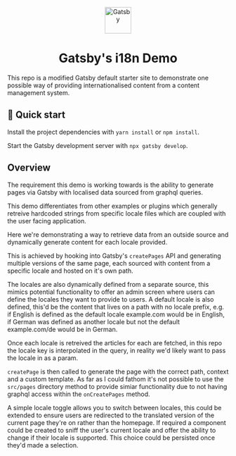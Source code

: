 <p align="center">
  <a href="https://www.gatsbyjs.org">
    <img alt="Gatsby" src="https://www.gatsbyjs.org/monogram.svg" width="60" />
  </a>
</p>
<h1 align="center">
  Gatsby's i18n Demo
</h1>

This repo is a modified Gatsby default starter site to demonstrate one possible way of providing internationalised content from a content management system.

## 🚀 Quick start

Install the project dependencies with `yarn install` or `npm install`.

Start the Gatsby development server with `npx gatsby develop`.

## Overview

The requirement this demo is working towards is the ability to generate pages via Gatsby with localised data sourced from graphql queries.

This demo differentiates from other examples or plugins which generally retreive hardcoded strings from specific locale files which are coupled with the user facing application.

Here we're demonstrating a way to retrieve data from an outside source and dynamically generate content for each locale provided.

This is achieved by hooking into Gatsby's `createPages` API and generating multiple versions of the same page, each sourced with content from a specific locale and hosted on it's own path.

The locales are also dynamically defined from a separate source, this mimics potential functionality to offer an admin screen where users can define the locales they want to provide to users. A default locale is also defined, this'd be the content that lives on a path with no locale prefix, e.g. if English is defined as the default locale example.com would be in English, if German was defined as another locale but not the default example.com/de would be in German.

Once each locale is retreived the articles for each are fetched, in this repo the locale key is interpolated in the query, in reality we'd likely want to pass the locale in as a param.

`createPage` is then called to generate the page with the correct path, context and a custom template. As far as I could fathom it's not possible to use the `src/pages` directory method to provide simiar functionality due to not having graphql access within the `onCreatePages` method.

A simple locale toggle allows you to switch between locales, this could be extended to ensure users are redirected to the translated version of the current page they're on rather than the homepage. If required a component could be created to sniff the user's current locale and offer the ability to change if their locale is supported. This choice could be persisted once they'd made a selection.
